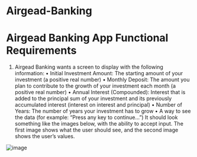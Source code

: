 # Airgead-Banking

# Airgead Banking App Functional Requirements
1. Airgead Banking wants a screen to display with the following information:
• Initial Investment Amount: The starting amount of your investment (a positive real
number)
• Monthly Deposit: The amount you plan to contribute to the growth of your investment
each month (a positive real number)
• Annual Interest (Compounded): Interest that is added to the principal sum of your
investment and its previously accumulated interest (interest on interest and principal)
• Number of Years: The number of years your investment has to grow
• A way to see the data (for example: “Press any key to continue…”)
It should look something like the images below, with the ability to accept input. The first image
shows what the user should see, and the second image shows the user’s values.

![image](https://user-images.githubusercontent.com/110702739/186437742-9c890af6-a736-4023-9ab9-9fd7124b91d0.png)

